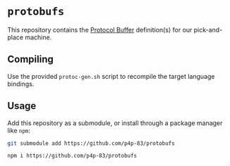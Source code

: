 # `protobufs`

This repository contains the [Protocol Buffer](https://protobuf.dev/overview/) definition(s) for our pick-and-place machine.

## Compiling

Use the provided `protoc-gen.sh` script to recompile the target language bindings.

## Usage

Add this repository as a submodule, or install through a package manager like `npm`:
```sh
git submodule add https://github.com/p4p-83/protobufs
```

```sh
npm i https://github.com/p4p-83/protobufs
```
